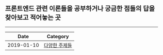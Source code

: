 ## 프론트엔드 관련 이론들을 공부하거나 궁금한 점들의 답을 찾아보고 적어놓는 곳

---

| Date | Category |
| ----------- | ----------- |
| 2019-01-10 | [다양한 주제들](various-topics.md) |


